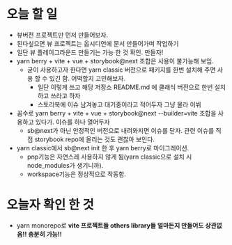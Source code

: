 # 오늘 할 일
- 뷰버전 프로젝트만 먼저 만들어보자.
- 된다싶으면 뷰 프로젝트는 옵시디언에 문서 만들어가며 작업하기
- 일단 뷰 플레이그라운드 만들기는 가능 한 것 확인. 만들자!
- yarn berry + vite + vue + storybook@next 조합은 사용이 불가능해 보임.
	- 굳이 사용하고자 한다면 yarn classic 버전으로 패키지를 한번 설치해 주면 사용 할 수 있긴 함. 어떡할지 고민해보자.
		- 일단 이렇게 쓰고 해당 저장소 README.md 에 클래식 버전으로 한번 설치하고 쓰라고 하자
		- 스토리북에 이슈 남겨놓고 대기중이라고 적어두자 그냥 몰라 이쒸
- 꼼수로 yarn berry + vite + vue + storybook@next --builder=vite 조합을 사용하고 있다가. 이슈를 하나 열어두자
	- sb@next가 아닌 안정적인 버전으로 내려와지면 이슈를 닫자. 관련 이슈를 직접 storybook repo에 올리는 것도 괜찮아 보인다.
- yarn classic에서 sb@next init 한 후 yarn berry로 마이그레이션.
	- pnp기능은 자연스레 사용하지 않게 됨(yarn classic으로 설치 시 node_modules가 생기니까).
	- workspace기능은 정상적으로 작동함.

# 오늘자 확인 한 것
- yarn monorepo로 __vite 프로젝트들 others library들 얼마든지 만들어도 상관없음!! 충분히 가능!!__

